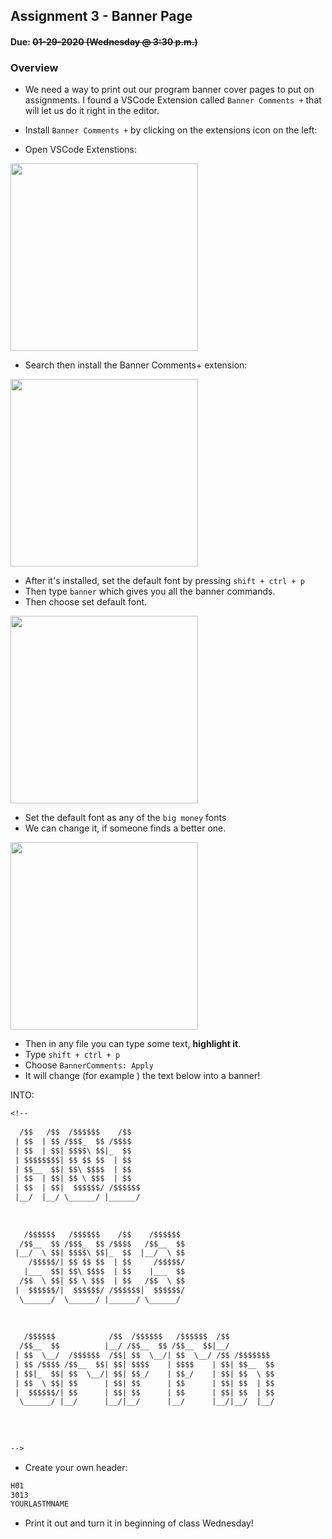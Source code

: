 ## Assignment 3 - Banner Page
#### Due: ~~01-29-2020 (Wednesday @ 3:30 p.m.)~~

### Overview

- We need a way to print out our program banner cover pages to put on assignments. I found a VSCode Extension called  `Banner Comments +` that will let us do it right in the editor. 

- Install `Banner Comments +` by clicking on the extensions icon on the left:
  
- Open VSCode Extenstions:
<p><img src="https://cs.msutexas.edu/~griffin/zcloud/zcloud-files/vscode_extension_sp_2020.png" height="300"></p>

- Search then install the Banner Comments+ extension:
<p><img src="https://cs.msutexas.edu/~griffin/zcloud/zcloud-files/vscode_banner2_ext_sp_2020.png" height="300"></p>

- After it's installed, set the default font by pressing `shift + ctrl + p` 
- Then type `banner` which gives you all the banner commands.
- Then choose set default font.
<p><img src="https://cs.msutexas.edu/~griffin/zcloud/zcloud-files/vscode_banner_set_font_sp_2020.png" height="300"></p>

- Set the default font as any of the `big money` fonts
- We can change it, if someone finds a better one.
<p><img src="https://cs.msutexas.edu/~griffin/zcloud/zcloud-files/vscode_banner_choose_font_sp_2020.png" height="300"></p>


- Then in any file you can type some text, **highlight it**.
- Type `shift + ctrl + p` 
- Choose `BannerComments: Apply` 
- It will change (for example ) the text below into a banner!

INTO: 

```txt
<!--
 
  /$$   /$$  /$$$$$$    /$$                                
 | $$  | $$ /$$$_  $$ /$$$$                                
 | $$  | $$| $$$$\ $$|_  $$                                
 | $$$$$$$$| $$ $$ $$  | $$                                
 | $$__  $$| $$\ $$$$  | $$                                
 | $$  | $$| $$ \ $$$  | $$                                
 | $$  | $$|  $$$$$$/ /$$$$$$                              
 |__/  |__/ \______/ |______/                              
                                                           
                                                           
                                                           
   /$$$$$$   /$$$$$$    /$$    /$$$$$$                     
  /$$__  $$ /$$$_  $$ /$$$$   /$$__  $$                    
 |__/  \ $$| $$$$\ $$|_  $$  |__/  \ $$                    
    /$$$$$/| $$ $$ $$  | $$     /$$$$$/                    
   |___  $$| $$\ $$$$  | $$    |___  $$                    
  /$$  \ $$| $$ \ $$$  | $$   /$$  \ $$                    
 |  $$$$$$/|  $$$$$$/ /$$$$$$|  $$$$$$/                    
  \______/  \______/ |______/ \______/                     
                                                           
                                                           
                                                           
   /$$$$$$            /$$  /$$$$$$   /$$$$$$  /$$          
  /$$__  $$          |__/ /$$__  $$ /$$__  $$|__/          
 | $$  \__/  /$$$$$$  /$$| $$  \__/| $$  \__/ /$$ /$$$$$$$ 
 | $$ /$$$$ /$$__  $$| $$| $$$$    | $$$$    | $$| $$__  $$
 | $$|_  $$| $$  \__/| $$| $$_/    | $$_/    | $$| $$  \ $$
 | $$  \ $$| $$      | $$| $$      | $$      | $$| $$  | $$
 |  $$$$$$/| $$      | $$| $$      | $$      | $$| $$  | $$
  \______/ |__/      |__/|__/      |__/      |__/|__/  |__/
                                                           
                                                           
                                                           
 
-->
```

- Create your own header:

```txt
H01
3013
YOURLASTMNAME
```

- Print it out and turn it in beginning of class Wednesday!